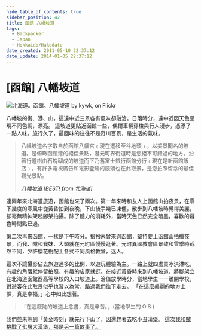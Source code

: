 ```yaml
---
hide_table_of_contents: true
sidebar_position: 42
title: 函館 八幡坡道
tags:
  - Backpacker
  - Japan
  - Hokkaido/Hakodate
date_created: 2011-05-10 22:37:12
date_update: 2014-01-05 22:37:12
---
```


[函館] 八幡坡道
=============

![北海道。函館。八幡坡道 by kywk, on Flickr](http://farm8.staticflickr.com/7226/7221199694_fa01948bb8_z.jpg)

八幡坡的街、港、山，這遠中近三景各有風味卻融洽。日落時分，遠中近因天色呈現不同色調，漂亮。
這坡道更貼近函館一些，偶爾車輛穿梭與行人漫步，憑添了一點人味。旅行久了，最回味的往往不是奇川百景，是生活的氣味。

> 八幡坡道名字取自於函館八幡宮﹙現在遷移至谷地頭﹚，以美景聞名的坡道。是俯瞰函館港的絕佳景點，逛元町界街道時是您絕不可錯過的地方。沿著行道樹由石塊砌成的坡道而下乃舊富士銀行函館分行﹙現在是新函館飯店﹚。有許多電視廣告和電影登場的鏡頭也在此取景，是您拍照留念的最佳觀光景點。
>
> _[八幡坡道 [BEST! from 北海道]](http://goo.gl/5vnnH)_

連兩年來北海道旅遊，函館也來了兩次。第一年來時和友人上函館山拍夜景，在零下幾度的寒風中從黃昏拍到夜晚，下山後手幾已凍僵，散步到八幡坡時覺得美麗，卻毫無精神架起腳架拍攝。除了體力的消耗外，當時天色已然完全暗黑，喜歡的暮色時間點已過。

第二次再來函館，一樣是下午時分。捨捨未曾來過函館，堅持要上函館山拍攝夜景，而我、賊和我妹、大頭就在元町區慢慢逛著。元町異國教會區景致和雪季時截然不同，少許櫻花樹配上各式不同風格教堂，迷人。

這次不讓攝影佔去旅遊過多的比例，以遊玩體驗為主。一路上就四處買冰淇淋吃，有趣的角落就停留拍照，有趣的店家就逛。在接近黃昏時來到八幡坡道，將腳架立在北海道函館西高等學校的入口坡道上。洽值放學時分，當地學生一一離開學校，對遊客在此取景似乎也習以為常，路過我們往下走去。
「在這麼美麗的地方上課，真是幸福。」心中如此想著。

> 「在這麼陡的坡道上念書，真是辛苦。」(當地學生的 O.S.)

我們並未等到「黃金時刻」就先行下山了，因還趕著去吃小丑漢堡。
[這次我和賊挑戰了七層大漢堡，那是另一篇故事了。](http://goo.gl/uwVmwg)
